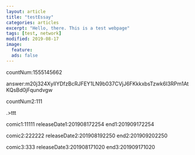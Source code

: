 ```yaml
---
layout: article
title: "testEssay"
categories: articles
excerpt: "Hello, there. This is a test webpage"
tags: [test, network]
modified: 2019-08-17
image:
  feature: 
  ads: false  
---
```


countNum:1555145662

answer:m20j324XyIIYDfzBcRJFEY1LN9b037CVjJ6FKkkxbsTzwk6I3RPm1AtKQsBd0jFqundvgw

countNum2:111

.>ttt

comic1:11111
releaseDate1:201908172254
end1:201909172254

comic2:222222
releaseDate2:201908192250
end2:201909202250

comic3:333
releaseDate3:201908171020
end3:201909171020
